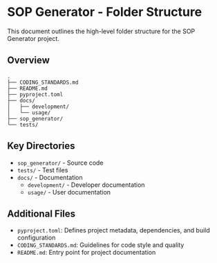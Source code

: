 # SOP Generator - Folder Structure

This document outlines the high-level folder structure for the SOP Generator project.

## Overview

```
.
├── CODING_STANDARDS.md
├── README.md
├── pyproject.toml
├── docs/
│   ├── development/
│   └── usage/
├── sop_generator/
└── tests/
```

## Key Directories

- `sop_generator/` - Source code
- `tests/` - Test files
- `docs/` - Documentation
  - `development/` - Developer documentation
  - `usage/` - User documentation

## Additional Files

- `pyproject.toml`: Defines project metadata, dependencies, and build configuration
- `CODING_STANDARDS.md`: Guidelines for code style and quality
- `README.md`: Entry point for project documentation